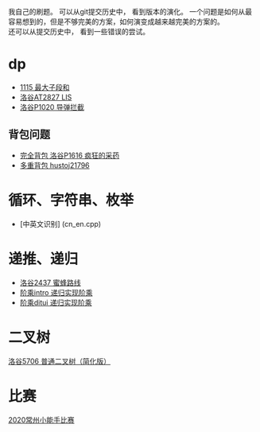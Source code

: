 我自己的刷题。
可以从git提交历史中， 看到版本的演化。 一个问题是如何从最容易想到的，但是不够完美的方案，如何演变成越来越完美的方案的。  
还可以从提交历史中， 看到一些错误的尝试。

# dp
* [1115 最大子段和](luogu1115.cpp)
* [洛谷AT2827 LIS](luogu_at_2827.cpp)
* [洛谷P1020 导弹拦截](luogu_1020.cpp)

## 背包问题
* [完全背包 洛谷P1616 疯狂的采药](luogu_p1616.cpp)
* [多重背包 hustoj21796](hust_21796.cpp)

# 循环、字符串、枚举
* [中英文识别] (cn_en.cpp)

# 递推、递归
* [洛谷2437 蜜蜂路线](luogu_2437.cpp)
* [阶乘intro 递归实现阶乘](jiecheng_intro.cpp)
* [阶乘ditui 递归实现阶乘](jiecheng_ditui.cpp)

# 二叉树
[洛谷5706 普通二叉树（简化版）](luogu_5706.cpp)

# 比赛
[2020常州小能手比赛](cz_2020/)